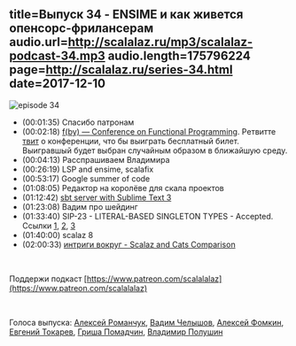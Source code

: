 title=Выпуск 34 - ENSIME и как живется опенсорс-фрилансерам
audio.url=http://scalalaz.ru/mp3/scalalaz-podcast-34.mp3
audio.length=175796224
page=http://scalalaz.ru/series-34.html
date=2017-12-10
----

![episode 34](img/episode34.png)

* (00:01:35) Спасибо патронам
* (00:02:18) [f(by) — Conference on Functional Programming](http://fby.by). Ретвитте [твит](https://twitter.com/ScalalazPodcast/status/939129448221368321) о конференции, что бы выиграть бесплатный билет. Выигравшый будет выбран случайным образом в ближайшую среду.
* (00:04:13) Расспрашиваем Владимира
* (00:26:19) LSP and ensime, scalafix
* (00:53:17) Google summer of code
* (01:08:05) Редактор на королёве для скала проектов
* (01:12:42) [sbt server with Sublime Text 3](http://eed3si9n.com/sbt-server-with-sublime-text3)
* (01:23:08) Вадим про шейдинг
* (01:33:40) SIP-23 - LITERAL-BASED SINGLETON TYPES - Accepted. Ссылки [1](https://twitter.com/milessabin/status/938457896022675456), [2](http://docs.scala-lang.org/sips/42.type.html), [3](https://github.com/scala/scala/pull/5310)
* (01:40:00) scalaz 8
* (02:00:33) [интриги вокруг - Scalaz and Cats Comparison](https://www.reddit.com/r/scala/comments/7hqzjz/scalaz_and_cats_comparison/)

<br/>

Поддержи подкаст [https://www.patreon.com/scalalalaz](https://www.patreon.com/scalalalaz)

<br/>

Голоса выпуска: [Алексей Романчук](http://github.com/13h3r), [Вадим Челышов](http://github.com/dos65), [Алексей Фомкин](https://github.com/fomkin), [Евгений Токарев](http://github.com/strobe), [Гриша Помадчин](https://github.com/pomadchin), [Владимир Полушин](https://github.com/vovapolu)
